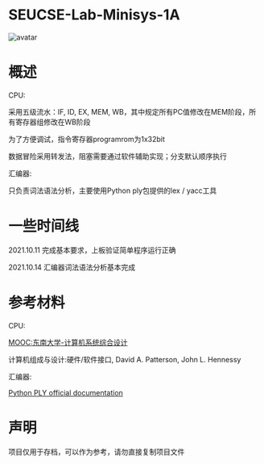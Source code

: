 # SEUCSE-Lab-Minisys-1A

![avatar](https://gravatar.loli.net/avatar/21045a9dba2e8c4b064b00dab8254be0?d=mm&s=256)



# 概述

CPU:

采用五级流水：IF, ID, EX, MEM, WB，其中规定所有PC值修改在MEM阶段，所有寄存器组修改在WB阶段

为了方便调试，指令寄存器programrom为1x32bit

数据冒险采用转发法，阻塞需要通过软件辅助实现；分支默认顺序执行

汇编器:

只负责词法语法分析，主要使用Python ply包提供的lex / yacc工具



# 一些时间线

2021.10.11 完成基本要求，上板验证简单程序运行正确

2021.10.14 汇编器词法语法分析基本完成



# 参考材料

CPU:

[MOOC:东南大学-计算机系统综合设计](https://www.icourse163.org/course/SEU-1003566002)

计算机组成与设计:硬件/软件接口, David A. Patterson, John L. Hennessy

汇编器:

[Python PLY official documentation](http://www.dabeaz.com/ply/ply.html)



# 声明

项目仅用于存档，可以作为参考，请勿直接复制项目文件
